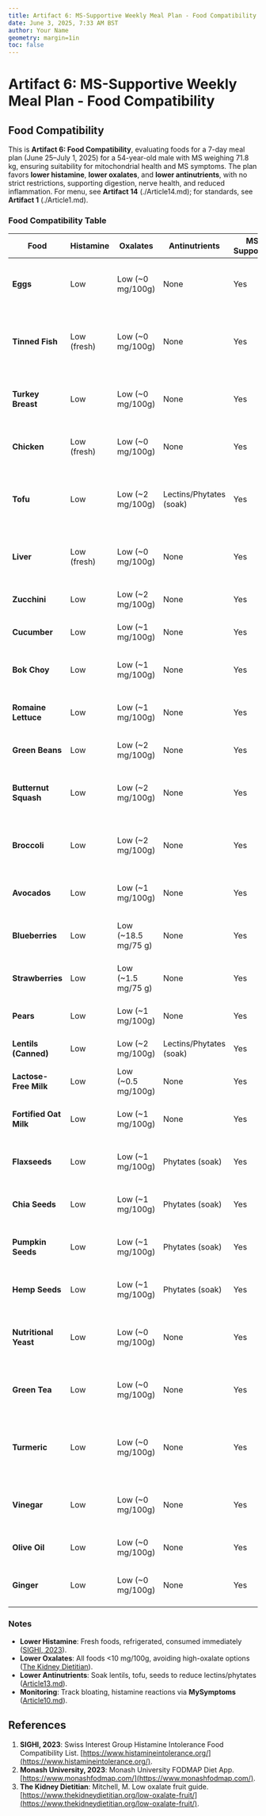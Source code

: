 ```yaml
---
title: Artifact 6: MS-Supportive Weekly Meal Plan - Food Compatibility
date: June 3, 2025, 7:33 AM BST
author: Your Name
geometry: margin=1in
toc: false
---
```

# Artifact 6: MS-Supportive Weekly Meal Plan - Food Compatibility

## Food Compatibility

This is **Artifact 6: Food Compatibility**, evaluating foods for a 7-day meal plan (June 25–July 1, 2025) for a 54-year-old male with MS weighing 71.8 kg, ensuring suitability for mitochondrial health and MS symptoms. The plan favors **lower histamine**, **lower oxalates**, and **lower antinutrients**, with no strict restrictions, supporting digestion, nerve health, and reduced inflammation. For menu, see **Artifact 14** (./Article14.md); for standards, see **Artifact 1** (./Article1.md).

### Food Compatibility Table

| **Food**              | **Histamine** | **Oxalates** | **Antinutrients** | **MS-Supportive** | **Notes** |
|-----------------------|---------------|--------------|-------------------|-------------------|-----------|
| **Eggs**              | Low           | Low (~0 mg/100g) | None              | Yes               | High choline, B12, supports nerve health ([Nutrients, 2018](https://www.mdpi.com/2072-6643/10/11/1729)). |
| **Tinned Fish**       | Low (fresh)   | Low (~0 mg/100g) | None              | Yes               | Omega-3s, vitamin D, calcium, consume within 24 hours ([SIGHI, 2023](https://www.histamineintolerance.org/)). |
| **Turkey Breast**     | Low           | Low (~0 mg/100g) | None              | Yes               | High protein, B3, B6, supports mitochondrial function. |
| **Chicken**           | Low (fresh)   | Low (~0 mg/100g) | None              | Yes               | Protein, B12, minimize to avoid constipation. |
| **Tofu**              | Low           | Low (~2 mg/100g) | Lectins/Phytates (soak) | Yes         | Genistein, calcium, supports sirtuins ([The Kidney Dietitian](https://www.thekidneydietitian.org/low-oxalate-fruit/)). |
| **Liver**             | Low (fresh)   | Low (~0 mg/100g) | None              | Yes               | B12, lipoic acid, consume sparingly to avoid vitamin A toxicity. |
| **Zucchini**          | Low           | Low (~2 mg/100g) | None              | Yes               | Potassium, fiber, supports digestion. |
| **Cucumber**          | Low           | Low (~1 mg/100g) | None              | Yes               | Potassium, low FODMAP, hydrating. |
| **Bok Choy**          | Low           | Low (~1 mg/100g) | None              | Yes               | Calcium, potassium, low FODMAP at 75 g. |
| **Romaine Lettuce**   | Low           | Low (~1 mg/100g) | None              | Yes               | Potassium, low FODMAP, supports hydration. |
| **Green Beans**       | Low           | Low (~2 mg/100g) | None              | Yes               | Fiber, potassium, low FODMAP. |
| **Butternut Squash**  | Low           | Low (~2 mg/100g) | None              | Yes               | Fiber, potassium, moderate vitamin A, monitor intake. |
| **Broccoli**          | Low           | Low (~2 mg/100g) | None              | Yes               | Lipoic acid, fiber, low FODMAP at 75 g, supports NAD+. |
| **Avocados**          | Low           | Low (~1 mg/100g) | None              | Yes               | Healthy fats, potassium, low FODMAP at 75 g. |
| **Blueberries**       | Low           | Low (~18.5 mg/75 g) | None            | Yes               | Flavonoids (anthocyanins), low FODMAP at 75 g. |
| **Strawberries**      | Low           | Low (~1.5 mg/75 g) | None            | Yes               | Flavonoids, fiber, low FODMAP at 75 g. |
| **Pears**             | Low           | Low (~1 mg/100g) | None              | Yes               | Fiber, low FODMAP at 50 g. |
| **Lentils (Canned)**  | Low           | Low (~2 mg/100g) | Lectins/Phytates (soak) | Yes         | Fiber, thiamine, low FODMAP at 75 g. |
| **Lactose-Free Milk** | Low           | Low (~0.5 mg/100g) | None              | Yes               | Vitamin D, calcium, low FODMAP. |
| **Fortified Oat Milk**| Low           | Low (~1 mg/100g) | None              | Yes               | Vitamin D, calcium, low FODMAP at 100 ml. |
| **Flaxseeds**         | Low           | Low (~1 mg/100g) | Phytates (soak)   | Yes               | Fiber, omega-3s, soak to reduce antinutrients. |
| **Chia Seeds**        | Low           | Low (~1 mg/100g) | Phytates (soak)   | Yes               | Fiber, omega-3s, soak to reduce antinutrients. |
| **Pumpkin Seeds**     | Low           | Low (~1 mg/100g) | Phytates (soak)   | Yes               | Magnesium, zinc, soak to reduce antinutrients. |
| **Hemp Seeds**        | Low           | Low (~1 mg/100g) | Phytates (soak)   | Yes               | Magnesium, omega-3s, soak to reduce antinutrients. |
| **Nutritional Yeast** | Low           | Low (~0 mg/100g) | None              | Yes               | Thiamine, B vitamins, enhances mitochondrial function. |
| **Green Tea**         | Low           | Low (~0 mg/100g) | None              | Yes               | EGCG, flavonoids, supports mitophagy, sirtuins. |
| **Turmeric**          | Low           | Low (~0 mg/100g) | None              | Yes               | Curcumin, anti-inflammatory, supports mitochondrial health. |
| **Vinegar**           | Low           | Low (~0 mg/100g) | None              | Yes               | Acetic acid, blood sugar control, reduces mTOR activity. |
| **Olive Oil**         | Low           | Low (~0 mg/100g) | None              | Yes               | Healthy fats, supports nerve health. |
| **Ginger**            | Low           | Low (~0 mg/100g) | None              | Yes               | Anti-inflammatory, supports digestion. |

### Notes
- **Lower Histamine**: Fresh foods, refrigerated, consumed immediately ([SIGHI, 2023](https://www.histamineintolerance.org/)).
- **Lower Oxalates**: All foods <10 mg/100g, avoiding high-oxalate options ([The Kidney Dietitian](https://www.thekidneydietitian.org/low-oxalate-fruit/)).
- **Lower Antinutrients**: Soak lentils, tofu, seeds to reduce lectins/phytates ([Article13.md](https://github.com/xAI/Artifact13.md)).
- **Monitoring**: Track bloating, histamine reactions via **MySymptoms** ([Article10.md](https://github.com/xAI/Artifact10.md)).

## References
1. **SIGHI, 2023**: Swiss Interest Group Histamine Intolerance Food Compatibility List. [https://www.histamineintolerance.org/](https://www.histamineintolerance.org/).
2. **Monash University, 2023**: Monash University FODMAP Diet App. [https://www.monashfodmap.com/](https://www.monashfodmap.com/).
3. **The Kidney Dietitian**: Mitchell, M. Low oxalate fruit guide. [https://www.thekidneydietitian.org/low-oxalate-fruit/](https://www.thekidneydietitian.org/low-oxalate-fruit/).